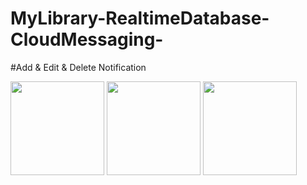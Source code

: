 # MyLibrary-RealtimeDatabase-CloudMessaging-

#Add & Edit & Delete Notification

<img src="https://user-images.githubusercontent.com/94317889/159981358-0acb9cb1-1184-40bc-bd9c-1829267f885e.jpg" width="150">
<img src="https://user-images.githubusercontent.com/94317889/159981384-4fe51de7-509a-4650-8909-d927b4cafec3.jpg" width="150">
<img src="https://user-images.githubusercontent.com/94317889/159981406-999c8fe5-432b-435c-8f2b-73de4ee572d1.jpg" width="150">



